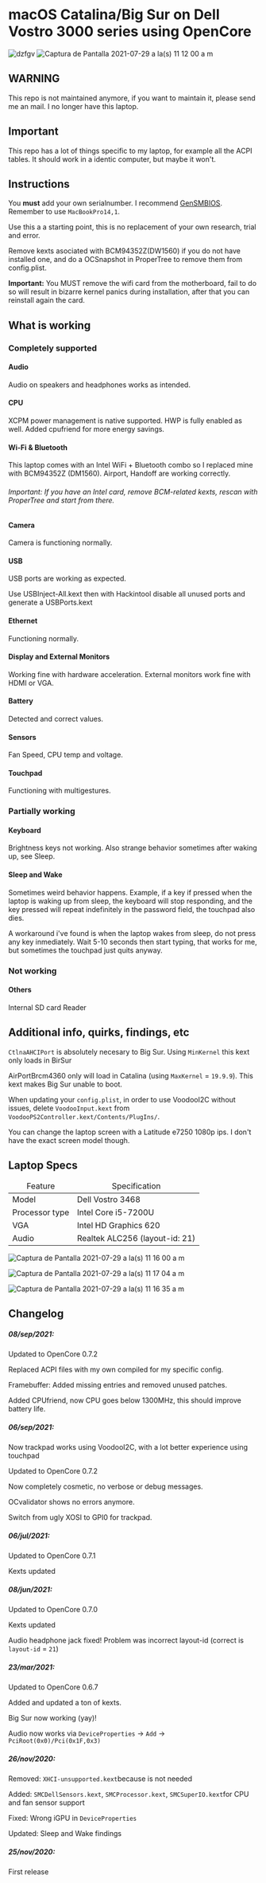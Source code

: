 <h1>macOS Catalina/Big Sur on Dell Vostro 3000 series using OpenCore</h1>

![dzfgv](https://user-images.githubusercontent.com/37314164/127522651-94c034cb-848d-43b6-9519-7aca059e20c0.png)
![Captura de Pantalla 2021-07-29 a la(s) 11 12 00 a  m](https://user-images.githubusercontent.com/37314164/127522694-d163089f-451b-4621-840c-5d62fa7ee522.png)



## WARNING

This repo is not maintained anymore, if you want to maintain it, please send me an mail. I no longer have this laptop.

## Important

This repo has a lot of things specific to my laptop, for example all the ACPI tables. It should work in a identic computer, but maybe it won't.

## Instructions

You **must** add your own serialnumber. I recommend [GenSMBIOS](https://github.com/corpnewt/GenSMBIOS). Remember to use `MacBookPro14,1`. 

Use this a a starting point, this is no replacement of your own research, trial and error.

Remove kexts asociated with BCM94352Z(DW1560) if you do not have installed one, and do a OCSnapshot in ProperTree to remove them from config.plist.

**Important:** You MUST remove the wifi card from the motherboard, fail to do so will result in bizarre kernel panics during installation, after that you can reinstall again the card.

## What is working

### Completely supported

#### Audio

Audio on speakers and headphones works as intended.

#### CPU

XCPM power management is native supported. HWP is fully enabled as well. Added cpufriend for more energy savings.

#### Wi-Fi & Bluetooth

This laptop comes with an Intel WiFi + Bluetooth combo so I replaced mine with BCM94352Z (DM1560). 
Airport, Handoff are working correctly.

###### Important: If you have an Intel card, remove BCM-related kexts, rescan with ProperTree and start from there.

#### Camera

Camera is functioning normally.

#### USB

USB ports are working as expected.

Use USBInject-All.kext then with Hackintool disable all unused ports and generate a USBPorts.kext

#### Ethernet

Functioning normally.

#### Display and External Monitors

Working fine with hardware acceleration. External monitors work fine with HDMI or VGA.

#### Battery

Detected and correct values.

#### Sensors

Fan Speed, CPU temp and voltage.

#### Touchpad

Functioning with multigestures.

### Partially working

#### Keyboard

Brightness keys not working. Also strange behavior sometimes after waking up, see Sleep.

#### Sleep and Wake

Sometimes weird behavior happens. Example, if a key if pressed when the laptop is waking up from sleep, the keyboard will stop responding, and the key pressed will repeat indefinitely in the password field, the touchpad also dies.

A workaround i've found is when the laptop wakes from sleep, do not press any key inmediately. Wait 5-10 seconds then start typing, that works for me, but sometimes the touchpad just quits anyway.

### Not working

#### Others

Internal SD card Reader


## Additional info, quirks, findings, etc 

`CtlnaAHCIPort` is absolutely necesary to Big Sur. Using `MinKernel` this kext only loads in BirSur 

AirPortBrcm4360 only will load in Catalina (using `MaxKernel` = `19.9.9`). This kext makes Big Sur unable to boot.

When updating your `config.plist`, in order to use VoodooI2C without issues, delete `VoodooInput.kext` from `VoodooPS2Controller.kext/Contents/PlugIns/`.

You can change the laptop screen with a Latitude e7250 1080p ips. I don't have the exact screen model though.



<h2>Laptop Specs</h2>
<table>
  <thead>
    <tr>
      <td style="text-align: center">Feature</td>
      <td style="text-align: center">Specification</td>
    </tr>
  </thead>
  <tbody>
    <tr>
      <td>Model</td>
      <td>Dell Vostro 3468</td>
    </tr>
    <tr>
      <td>Processor type</td>
      <td>Intel Core i5-7200U</td>
    </tr>
     <tr>
      <td>VGA</td>
      <td>Intel HD Graphics 620</td>
    </tr>
    <tr>
      <td>Audio</td>
      <td>Realtek ALC256 (layout-id: 21)</td>
    </tr>
    <tr>
    </tr>
  </tbody>
</table>


![Captura de Pantalla 2021-07-29 a la(s) 11 16 00 a  m](https://user-images.githubusercontent.com/37314164/127522685-8d8b5791-a97b-41ec-ba6d-51e70ba82f12.png)

![Captura de Pantalla 2021-07-29 a la(s) 11 17 04 a  m](https://user-images.githubusercontent.com/37314164/127522701-539e44bc-73d7-4426-a8cf-9eee6fdcd7f6.png)

![Captura de Pantalla 2021-07-29 a la(s) 11 16 35 a  m](https://user-images.githubusercontent.com/37314164/127522708-c5c77309-7c38-400f-8c13-59466aade2e3.png)

## Changelog

##### 08/sep/2021:

Updated to OpenCore 0.7.2

Replaced ACPI files with my own compiled for my specific config. 

Framebuffer: Added missing entries and removed unused patches.

Added CPUfriend, now CPU goes below 1300MHz, this should improve battery life.

##### 06/sep/2021:

Now trackpad works using VoodooI2C, with a lot better experience using touchpad

Updated to OpenCore 0.7.2

Now completely cosmetic, no verbose or debug messages.

OCvalidator shows no errors anymore.

Switch from ugly XOSI to GPI0 for trackpad. 

##### 06/jul/2021:

Updated to OpenCore 0.7.1

Kexts updated

##### 08/jun/2021:

Updated to OpenCore 0.7.0

Kexts updated

Audio headphone jack fixed!  Problem was incorrect layout-id (correct is `layout-id` = `21`)

##### 23/mar/2021:

Updated to OpenCore 0.6.7

Added and updated a ton of kexts.

Big Sur now working (yay)!

Audio now works via `DeviceProperties` -> `Add` -> `PciRoot(0x0)/Pci(0x1F,0x3)`

##### 26/nov/2020: 

Removed: `XHCI-unsupported.kext`because is not needed

Added: `SMCDellSensors.kext`, `SMCProcessor.kext`, `SMCSuperIO.kext`for CPU and fan sensor support

Fixed: Wrong iGPU in `DeviceProperties`

Updated: Sleep and Wake findings

##### 25/nov/2020: 

First release

